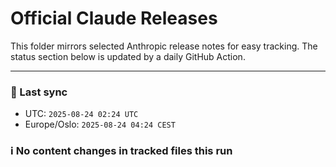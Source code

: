# Official Claude Releases

This folder mirrors selected Anthropic release notes for easy tracking.
The status section below is updated by a daily GitHub Action.


---

<!-- sync-status:start -->

### 🔄 Last sync
- UTC: `2025-08-24 02:24 UTC`
- Europe/Oslo: `2025-08-24 04:24 CEST`

### ℹ️ No content changes in tracked files this run

<!-- sync-status:end -->



